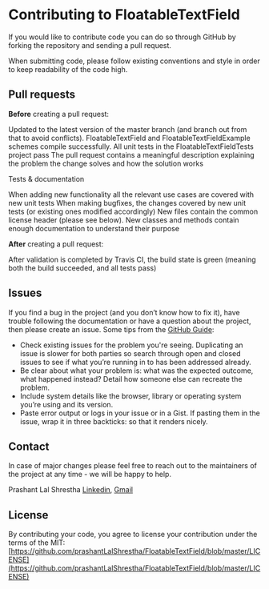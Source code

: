 
# Contributing to FloatableTextField

If you would like to contribute code you can do so through GitHub by forking the repository and sending a pull request.

When submitting code, please follow existing conventions and style in order to keep readability of the code high.

## Pull requests

**Before** creating a pull request:

Updated to the latest version of the master branch (and branch out from that to avoid conflicts).
FloatableTextField and FloatableTextFieldExample schemes compile successfully.
All unit tests in the FloatableTextFieldTests project pass
The pull request contains a meaningful description explaining the problem the change solves and how the solution works

Tests & documentation

When adding new functionality all the relevant use cases are covered with new unit tests
When making bugfixes, the changes covered by new unit tests (or existing ones modified accordingly)
New files contain the common license header (please see below).
New classes and methods contain enough documentation to understand their purpose

**After** creating a pull request:

After validation is completed by Travis CI, the build state is green (meaning both the build succeeded, and all tests pass)

## Issues

If you find a bug in the project (and you don’t know how to fix it), have trouble following the documentation or have a question about the project, then please create an issue. Some tips from the [GitHub Guide](https://opensource.guide/how-to-contribute/):

- Check existing issues for the problem you're seeing. Duplicating an issue is slower for both parties so search through open and closed issues to see if what you’re running in to has been addressed already.
- Be clear about what your problem is: what was the expected outcome, what happened instead? Detail how someone else can recreate the problem.
- Include system details like the browser, library or operating system you’re using and its version.
- Paste error output or logs in your issue or in a Gist. If pasting them in the issue, wrap it in three backticks: so that it renders nicely.

## Contact

In case of major changes please feel free to reach out to the maintainers of the project at any time - we will be happy to help.

Prashant Lal Shrestha [Linkedin](https://www.linkedin.com/in/prashant-shrestha/), [Gmail](prashantlurvs@gmail.com)
## License

By contributing your code, you agree to license your contribution under the terms of the MIT: [https://github.com/prashantLalShrestha/FloatableTextField/blob/master/LICENSE](https://github.com/prashantLalShrestha/FloatableTextField/blob/master/LICENSE)
